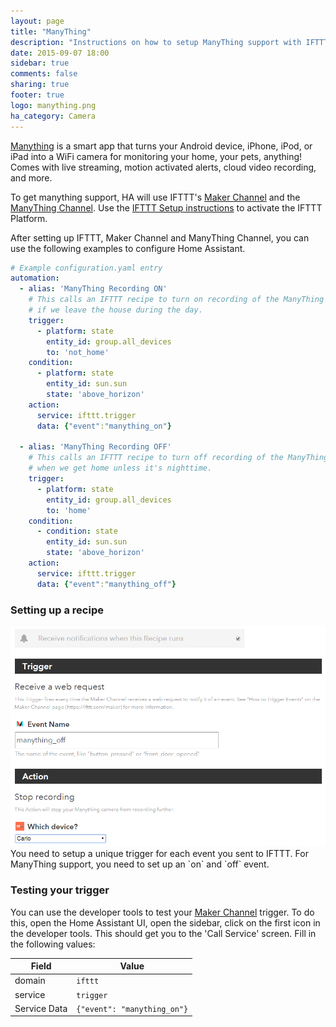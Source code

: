 ```yaml
---
layout: page
title: "ManyThing"
description: "Instructions on how to setup ManyThing support with IFTTT."
date: 2015-09-07 18:00
sidebar: true
comments: false
sharing: true
footer: true
logo: manything.png
ha_category: Camera
---
```


[Manything](https://manything.com) is a smart app that turns your Android device, iPhone, iPod, or iPad into a WiFi camera for monitoring your home, your pets, anything! Comes with live streaming, motion activated alerts, cloud video recording, and more.

To get manything support, HA will use IFTTT's [Maker Channel](https://ifttt.com/maker) and the [ManyThing Channel](https://ifttt.com/manything). Use the [IFTTT Setup instructions](/components/ifttt/) to activate the IFTTT Platform.

After setting up IFTTT, Maker Channel and ManyThing Channel, you can use the following examples to configure Home Assistant.

```yaml
# Example configuration.yaml entry
automation:
  - alias: 'ManyThing Recording ON'
    # This calls an IFTTT recipe to turn on recording of the ManyThing Camera
    # if we leave the house during the day.
    trigger:
      - platform: state
        entity_id: group.all_devices
        to: 'not_home'
    condition:
      - platform: state
        entity_id: sun.sun
        state: 'above_horizon'
    action:
      service: ifttt.trigger
      data: {"event":"manything_on"}

  - alias: 'ManyThing Recording OFF'
    # This calls an IFTTT recipe to turn off recording of the ManyThing Camera
    # when we get home unless it's nighttime.
    trigger:
      - platform: state
        entity_id: group.all_devices
        to: 'home'
    condition:
      - condition: state
        entity_id: sun.sun
        state: 'above_horizon'
    action:
      service: ifttt.trigger
      data: {"event":"manything_off"}
```

### Setting up a recipe

<p class='img'>
<img src='/images/components/ifttt/IFTTT_manything_trigger.png' />
You need to setup a unique trigger for each event you sent to IFTTT. 
For ManyThing support, you need to set up an `on` and `off` event.
</p>

### Testing your trigger

You can use the developer tools to test your [Maker Channel](https://ifttt.com/maker) trigger. To do this, open the Home Assistant UI, open the sidebar, click on the first icon in the developer tools. This should get you to the 'Call Service' screen. Fill in the following values:

Field | Value
----- | -----
domain | `ifttt`
service | `trigger`
Service Data | `{"event": "manything_on"}`

